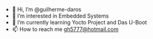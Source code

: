 - 👋 Hi, I’m @guilherme-daros
- 👀 I’m interested in Embedded Systems
- 🌱 I’m currently learning Yocto Project and Das U-Boot
- 📫 How to reach me gh5777@hotmail.com

<!---
guilherme-daros/guilherme-daros is a ✨ special ✨ repository because its `README.md` (this file) appears on your GitHub profile.
You can click the Preview link to take a look at your changes.
--->
